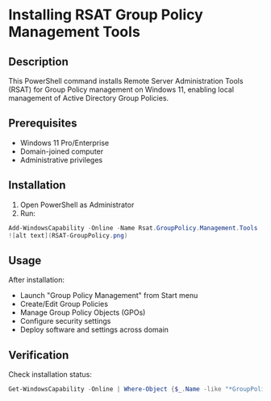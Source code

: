 # Installing RSAT Group Policy Management Tools

## Description
This PowerShell command installs Remote Server Administration Tools (RSAT) for Group Policy management on Windows 11, enabling local management of Active Directory Group Policies.

## Prerequisites
- Windows 11 Pro/Enterprise
- Domain-joined computer
- Administrative privileges

## Installation
1. Open PowerShell as Administrator
2. Run:
```powershell
Add-WindowsCapability -Online -Name Rsat.GroupPolicy.Management.Tools
![alt text](RSAT-GroupPolicy.png)
```

## Usage
After installation:
- Launch "Group Policy Management" from Start menu
- Create/Edit Group Policies
- Manage Group Policy Objects (GPOs)
- Configure security settings
- Deploy software and settings across domain

## Verification
Check installation status:
```powershell
Get-WindowsCapability -Online | Where-Object {$_.Name -like "*GroupPolicy*"}
```